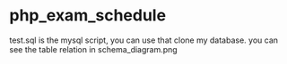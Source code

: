 # php_exam_schedule
test.sql is the mysql script, you can use that clone my database.
you can see the table relation in schema_diagram.png
